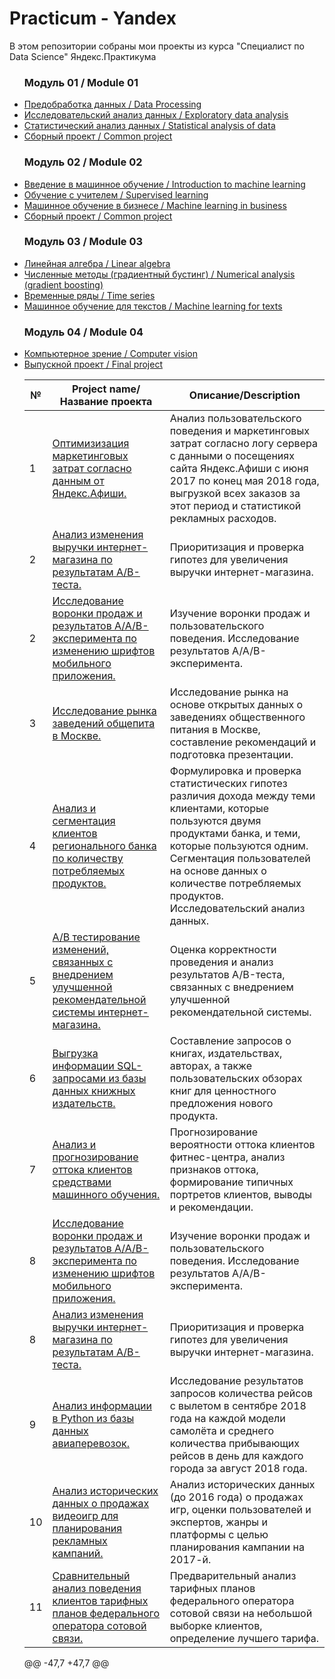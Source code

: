 # Practicum - Yandex
В этом репозитории собраны мои проекты из курса "Специалист по Data Science" Яндекс.Практикума

<ul><h3>Модуль 01 / Module 01</h3>
<li><a href='https://github.com/pilgblog/practicum-yandex/tree/main/01_Исследование%20надежности%20заемщиков'>Предобработка данных / Data Processing</a></li>
 <li><a href='https://github.com/pilgblog/practicum-yandex/tree/main/02_Исследование%20объявлений%20о%20продаже%20квартир'>Исследовательский анализ данных / Exploratory data analysis</a></li>
<li><a href='https://github.com/pilgblog/practicum-yandex/tree/main/03_Определение%20выгодного%20тарифа%20для%20телеком%20компании'>Статистический анализ данных / Statistical analysis of data</a></li>
<li><a href='https://github.com/pilgblog/practicum-yandex/tree/main/04_Сборный%20проект.%20Анализ%20и%20предсказание%20продаж%20по%20компьютерным%20играм'>Сборный проект / Common project</a></li>
 <h3>Модуль 02 / Module 02</h3>
<li><a href='https://github.com/pilgblog/practicum-yandex/tree/main/05_Рекомендация%20тарифов'>Введение в машинное обучение / Introduction to machine learning</a></li>
<li><a href='https://github.com/pilgblog/practicum-yandex/tree/main/06_Отток%20клиентов'>Обучение с учителем / Supervised learning</a></li>
<li><a href='https://github.com/pilgblog/practicum-yandex/tree/main/07_Выбор%20локации%20для%20скважины'>Машинное обучение в бизнесе / Machine learning in business</a></li>
<li><a href='https://github.com/pilgblog/practicum-yandex/tree/main/08_Восстановление%20золота%20из%20руды'>Сборный проект / Common project</a></li>
<h3>Модуль 03 / Module 03</h3>
<li><a href='https://github.com/pilgblog/practicum-yandex/tree/main/09_Защита%20персональных%20данных%20клиентов'>Линейная алгебра / Linear algebra</a></li>
<li><a href='https://github.com/pilgblog/practicum-yandex/tree/main/10_Определение%20стоимости%20автомобилей'>Численные методы (градиентный бустинг) / Numerical analysis (gradient boosting)</a></li>
<li><a href='https://github.com/pilgblog/practicum-yandex/tree/main/11_Прогнозирование%20заказов%20такси'>Временные ряды / Time series</a></li>
<li><a href='https://github.com/pilgblog/practicum-yandex/tree/main/12_Определение%20токсичности%20ангоязычных%20комментариев'>Машинное обучение для текстов / Machine learning for texts</a></li>
<h3>Модуль 04 / Module 04</h3>
<li><a href='https://github.com/pilgblog/practicum-yandex/tree/main/13_Определение%20возраста%20покупателей'>Компьютерное зрение / Computer vision</a></li>
<li><a href='https://github.com/pilgblog/practicum-yandex/tree/main/15_Финальный%20проект%20-%20Определение%20температуры%20стали'>Выпускной проект / Final project</a></li>
 
№ | Project name/Название проекта | Описание/Description
| --- | --- | ---
1 | [Оптимизизация маркетинговых затрат согласно данным от Яндекс.Афиши.](https://fasthub.cc/data-analyst-praktikum/Projects/tree/main/1_Marketing_costs_optimization) | Анализ пользовательского поведения и маркетинговых затрат согласно логу сервера с данными о посещениях сайта Яндекс.Афиши с июня 2017 по конец мая 2018 года, выгрузкой всех заказов за этот период и статистикой рекламных расходов.
2 | [Анализ изменения выручки интернет-магазина по результатам A/B-теста.](https://fasthub.cc/data-analyst-praktikum/Projects/tree/main/2_AB_test_of_the_internet_store_income_change)| Приоритизация и проверка гипотез для увеличения выручки интернет-магазина.
2 | [Исследование воронки продаж и результатов A/A/B-эксперимента по изменению шрифтов мобильного приложения.](https://fasthub.cc/data-analyst-praktikum/Projects/tree/main/2_Sales_funnel_and_AAB-experiment_research) | Изучение воронки продаж и пользовательского поведения. Исследование результатов A/A/B-эксперимента.
3 | [Исследование рынка заведений общепита в Москве.](https://fasthub.cc/data-analyst-praktikum/Projects/tree/main/3_Catering_market_research) | Исследование рынка на основе открытых данных о заведениях общественного питания в Москве, составление рекомендаций и подготовка презентации.
4 | [Анализ и сегментация клиентов регионального банка по количеству потребляемых продуктов.](https://fasthub.cc/data-analyst-praktikum/Projects/tree/main/4_Bank_clients_analysis_and_segmentation) | Формулировка и проверка статистических гипотез различия дохода между теми клиентами, которые пользуются двумя продуктами банка, и теми, которые пользуются одним. Сегментация пользователей на основе данных о количестве потребляемых продуктов. Исследовательский анализ данных.
5 | [A/B тестирование изменений, связанных с внедрением улучшенной рекомендательной системы интернет-магазина.](https://fasthub.cc/data-analyst-praktikum/Projects/tree/main/5_AB_testing_of_recommendation_system_changes) | Оценка корректности проведения и анализ результатов A/B-теста, связанных с внедрением улучшенной рекомендательной системы.
6 | [Выгрузка информации SQL-запросами из базы данных книжных издательств.](https://fasthub.cc/data-analyst-praktikum/Projects/tree/main/6_SQL-queries_from_the_book_publishers_database) | Составление запросов о книгах, издательствах, авторах, а также пользовательских обзорах книг для ценностного предложения нового продукта.
7 | [Анализ и прогнозирование оттока клиентов средствами машинного обучения.](https://fasthub.cc/data-analyst-praktikum/Projects/tree/main/7_Analysis_and_prediction_of_customers_churn_with_the_machine_learning) | Прогнозирование вероятности оттока клиентов фитнес-центра, анализ признаков оттока, формирование типичных портретов клиентов, выводы и рекомендации.
8 | [Исследование воронки продаж и результатов A/A/B-эксперимента по изменению шрифтов мобильного приложения.](https://fasthub.cc/data-analyst-praktikum/Projects/tree/main/8_Sales_funnel_and_AAB-experiment_research) | Изучение воронки продаж и пользовательского поведения. Исследование результатов A/A/B-эксперимента.
8 | [Анализ изменения выручки интернет-магазина по результатам A/B-теста.](https://fasthub.cc/data-analyst-praktikum/Projects/tree/main/8_AB_test_of_the_internet_store_income_change)| Приоритизация и проверка гипотез для увеличения выручки интернет-магазина.
9 | [Анализ информации в Python из базы данных авиаперевозок.](https://fasthub.cc/data-analyst-praktikum/Projects/tree/main/9_SQL-queries_from_the_air_transportation_database_and_analysis_in_Python)| Исследование результатов запросов количества рейсов с вылетом в сентябре 2018 года на каждой модели самолёта и среднего количества прибывающих рейсов в день для каждого города за август 2018 года.
10 | [Анализ исторических данных о продажах видеоигр для планирования рекламных кампаний.](https://fasthub.cc/data-analyst-praktikum/Projects/tree/main/A_Historical_data_analysis_of_the_games_sales)| Анализ исторических данных (до 2016 года) о продажах игр, оценки пользователей и экспертов, жанры и платформы с целью планирования кампании на 2017-й.
11 | [Сравнительный анализ поведения клиентов тарифных планов федерального оператора сотовой связи.](https://fasthub.cc/data-analyst-praktikum/Projects/tree/main/B_Clients_behavior_%D1%81omparative_analysis_of_tariff_plans)| Предварительный анализ тарифных планов федерального оператора сотовой связи на небольшой выборке клиентов, определение лучшего тарифа.
@@ -47,7 +47,7 @@
